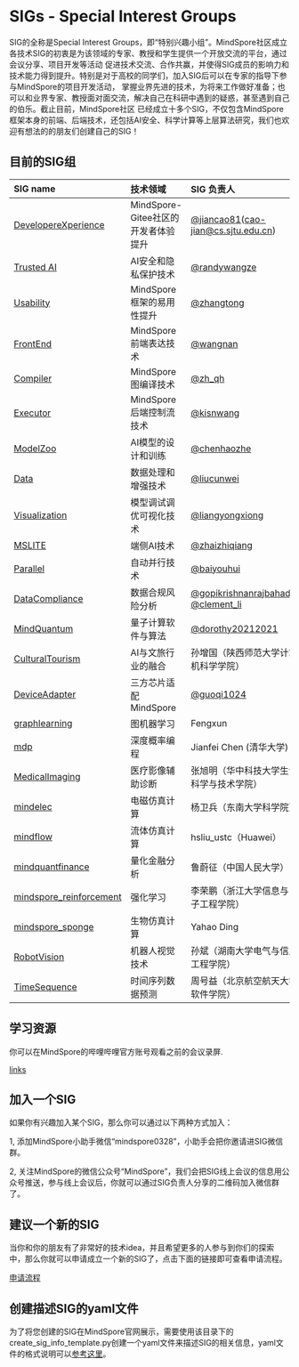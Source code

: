 # SIGs - Special Interest Groups

SIG的全称是Special Interest Groups，即“特别兴趣小组”。MindSpore社区成立各技术SIG的初衷是为该领域的专家、教授和学生提供一个开放交流的平台，通过会议分享、项目开发等活动
促进技术交流、合作共赢，并使得SIG成员的影响力和技术能力得到提升。特别是对于高校的同学们，加入SIG后可以在专家的指导下参与MindSpore的项目开发活动，
掌握业界先进的技术，为将来工作做好准备；也可以和业界专家、教授面对面交流，解决自己在科研中遇到的疑惑，甚至遇到自己的伯乐。截止目前，MindSpore社区
已经成立十多个SIG，不仅包含MindSpore框架本身的前端、后端技术，还包括AI安全、科学计算等上层算法研究，我们也欢迎有想法的的朋友们创建自己的SIG！

## 目前的SIG组

| SIG name                                                     | 技术领域                      | SIG 负责人                                                                                                         |
|:-------------------------------------------------------------|:--------------------------|:----------------------------------------------------------------------------------------------------------------|
| [DevelopereXperience](dx/README.md)                          | MindSpore-Gitee社区的开发者体验提升 | [@jiancao81](https://gitee.com/jiancao81)(cao-jian@cs.sjtu.edu.cn)                                              |
| [Trusted AI](security/README.md)                             | AI安全和隐私保护技术               | [@randywangze](https://gitee.com/randywangze)                                                                   |
| [Usability](usability/README.md)                             | MindSpore框架的易用性提升         | [@zhangtong](https://gitee.com/tong-zhang)                                                                      |
| [FrontEnd](frontend/README.md)                               | MindSpore前端表达技术           | [@wangnan](https://gitee.com/wangnan39)                                                                         |
| [Compiler](compiler/README.md)                               | MindSpore图编译技术            | [@zh_qh](https://gitee.com/zh_qh)                                                                               |
| [Executor](executor/README.md)                               | MindSpore后端控制流技术          | [@kisnwang](https://gitee.com/kisnwang)                                                                         |
| [ModelZoo](modelzoo/README.md)                               | AI模型的设计和训练                | [@chenhaozhe](https://gitee.com/c_34)                                                                           |
| [Data](data/README.md)                                       | 数据处理和增强技术                 | [@liucunwei](https://gitee.com/liucunwei)                                                                       |
| [Visualization](visualization/README.md)                     | 模型调试调优可视化技术               | [@liangyongxiong](https://gitee.com/liangyongxiong1024)                                                         |
| [MSLITE](mslite/README.md)                                   | 端侧AI技术                    | [@zhaizhiqiang](https://gitee.com/zhaizhiqiang)                                                                 |
| [Parallel](parallel/README.md)                               | 自动并行技术                    | [@baiyouhui](https://gitee.com/bert0108)                                                                        |
| [DataCompliance](datacompliance/README.md)                   | 数据合规风险分析                  | [@gopikrishnanrajbahadur](https://gitee.com/gopikrishnanrajbahadur) [@clement_li](https://gitee.com/clement_li) |
| [MindQuantum](mindquantum/README.md)                         | 量子计算软件与算法                 | [@dorothy20212021](https://gitee.com/dorothy20212021)                                                           |
| [CulturalTourism](CulturalTourism/README.md)                 | AI与文旅行业的融合                | 孙增国（陕西师范大学计算机科学学院）                                                                                              |
| [DeviceAdapter](DeviceAdapter/README.md)                     | 三方芯片适配MindSpore           | [@guoqi1024](https://gitee.com/guoqi1024)                                                                       |
| [graphlearning](graphlearning/README.md)                     | 图机器学习                     | Fengxun                                                                                                         |
| [mdp](mdp/README.md)                                         | 深度概率编程                    | Jianfei Chen (清华大学)                                                                                             |
| [MedicalImaging](MedicalImaging/README.md)                   | 医疗影像辅助诊断                  | 张旭明（华中科技大学生命科学与技术学院）                                                                                            |
| [mindelec](mindelec/README.md)                               | 电磁仿真计算                    | 杨卫兵（东南大学科学院）                                                                                                    |
| [mindflow](mindflow/README.md)                               | 流体仿真计算                    | hsliu_ustc（Huawei）                                                                                              |
| [mindquantfinance](mindquantfinance/README.md)               | 量化金融分析                    | 鲁蔚征（中国人民大学）                                                                                                     |
| [mindspore_reinforcement](mindspore_reinforcement/README.md) | 强化学习                      | 李荣鹏（浙江大学信息与电子工程学院）                                                                                              |
| [mindspore_sponge](mindspore_sponge/README.md)               | 生物仿真计算                    | Yahao Ding                                                                                                      |
| [RobotVision](RobotVision/README.md)                         | 机器人视觉技术                   | 孙斌（湖南大学电气与信息工程学院）                                                                                               |
| [TimeSequence](TimeSequence/README.md)                       | 时间序列数据预测                  | 周号益（北京航空航天大学软件学院）                                                                                               |

## 学习资源

你可以在MindSpore的哔哩哔哩官方账号观看之前的会议录屏.

 [links](https://space.bilibili.com/526894060/channel/seriesdetail?sid=675044)

## 加入一个SIG

如果你有兴趣加入某个SIG，那么你可以通过以下两种方式加入：

1, 添加MindSpore小助手微信“mindspore0328”，小助手会把你邀请进SIG微信群。

2, 关注MindSpore的微信公众号“MindSpore”，我们会把SIG线上会议的信息用公众号推送，参与线上会议后，你就可以通过SIG负责人分享的二维码加入微信群了。

## 建议一个新的SIG

当你和你的朋友有了非常好的技术idea，并且希望更多的人参与到你们的探索中，那么你就可以申请成立一个新的SIG了，点击下面的链接即可查看申请流程。

[申请流程](https://gitee.com/mindspore/community/blob/master/sigs/dx/docs/How%20to%20build%20a%20SIG%20or%20WG_cn.md)

## 创建描述SIG的yaml文件

为了将您创建的SIG在MindSpore官网展示，需要使用该目录下的create_sig_info_template.py创建一个yaml文件来描述SIG的相关信息，yaml文件的格式说明可以[参考这里](https://gitee.com/openeuler/community/blob/master/sig/README.md)。